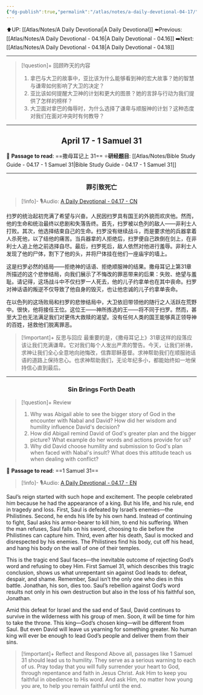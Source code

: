 ```yaml
---
{"dg-publish":true,"permalink":"/atlas/notes/a-daily-devotional-04-17/"}
---
```


 ⬆️UP: [[Atlas/Notes/A Daily Devotional\|A Daily Devotional]]
⬅️Previous: [[Atlas/Notes/A Daily Devotional - 04.16\|A Daily Devotional - 04.16]]
➡️Next: [[Atlas/Notes/A Daily Devotional - 04.18\|A Daily Devotional - 04.18]]

---

> [!question]+ 回顾昨天的内容
> 1. 拿巴与大卫的故事中，亚比该为什么能够看到神的宏大故事？她的智慧与谦卑如何影响了大卫的决定？
> 2. 亚比该如何提醒大卫神的计划和更大的图景？她的言辞与行动为我们提供了怎样的榜样？
> 3. ⁠大卫面对拿巴的侮辱时，为什么选择了谦卑与顺服神的计划？这种态度对我们在面对冲突时有何教导？

---
## <center>April 17 -  1 Samuel 31</center>

📖 **Passage to read**: ==撒母耳记上 31==
⭐**研经题目**: [[Atlas/Notes/Bible Study Guide - 04.17 - 1 Samuel 31\|Bible Study Guide - 04.17 - 1 Samuel 31]]

---
### <center>罪引致死亡</center>

> [!info]- 🎙️Audio: [A Daily Devotional - 04.17 - CN]()

扫罗的统治起初充满了希望与兴奋。人民因扫罗具有国王的外貌而欢庆他。然而，他的生命和统治最终以悲剧和失落告终。首先，扫罗被以色列的敌人——非利士人打败。其次，他选择结束自己的生命。扫罗没有继续战斗，而是要求他的兵器拿着人杀死他，以了结他的痛苦。当兵器拿的人拒绝后，扫罗便自己跌倒在剑上，在非利士人追上他之前选择自尽。最后，扫罗死后，敌人依然对他进行羞辱。非利士人发现了他的尸体，割下了他的头，并将尸体挂在他们一座庙宇的墙上。

这是扫罗必然的结局——拒绝神的话语、拒绝顺服神的结果。撒母耳记上第31章所描述的这个悲惨结局，向我们展示了不悔改的罪恶带来的后果：失败、绝望与羞耻。请记得，这场战斗中不仅扫罗一人死去，他的儿子约拿单也在其中丧命。扫罗对神话语的叛逆不仅导致了他自身的毁灭，也让他忠诚的儿子约拿单丧命。

在以色列的这场败局和扫罗的悲惨结局中，大卫依旧带领他的随行之人活跃在荒野中。很快，他将接任王位。这位王——神所拣选的王——将不同于扫罗。然而，甚至大卫也无法满足我们对更伟大救赎的渴望。没有任何人类的国王能够真正领导神的百姓，拯救他们脱离罪恶。

> [!important]+ 反思与回应
最重要的是，《撒母耳记上》31章这样的段落应该让我们充满谦卑。它对我们每个人发出严肃的警告。今天，让我们祈祷，求神让我们全心全意地向祂悔改，信靠耶稣基督。求神帮助我们在顺服祂话语的道路上保持忠心。也求神帮助我们，无论年纪多小，都能始终如一地保持信心直到最后。



---
### <center>Sin Brings Forth Death</center>

> [!question]+ Review
> 1.  ⁠Why was Abigail able to see the bigger story of God in the encounter with Nabal and David? How did her wisdom and humility influence David's decision?
> 2. ⁠How did Abigail remind David of God's greater plan and the bigger picture? What example do her words and actions provide for us?
> 3. ⁠Why did David choose humility and submission to God's plan when faced with Nabal's insult? What does this attitude teach us when dealing with conflict?

📖 **Passage to read**: ==1 Samuel 31==

> [!info]- 🎙️Audio: [A Daily Devotional - 04.17 - EN]()  

Saul’s reign started with such hope and excitement. The people celebrated him because he had the appearance of a king. But his life, and his rule, end in tragedy and loss. First, Saul is defeated by Israel’s enemies—the Philistines. Second, he ends his life by his own hand. Instead of continuing to fight, Saul asks his armor-bearer to kill him, to end his suffering. When the man refuses, Saul falls on his sword, choosing to die before the Philistines can capture him. Third, even after his death, Saul is mocked and disrespected by his enemies. The Philistines find his body, cut off his head, and hang his body on the wall of one of their temples.

This is the tragic end Saul faces—the inevitable outcome of rejecting God’s word and refusing to obey Him. First Samuel 31, which describes this tragic conclusion, shows us what unrepentant sin against God leads to: defeat, despair, and shame. Remember, Saul isn’t the only one who dies in this battle. Jonathan, his son, dies too. Saul’s rebellion against God’s word results not only in his own destruction but also in the loss of his faithful son, Jonathan.

Amid this defeat for Israel and the sad end of Saul, David continues to survive in the wilderness with his group of men. Soon, it will be time for him to take the throne. This king—God’s chosen king—will be different from Saul. But even David will leave us yearning for something greater. No human king will ever be enough to lead God’s people and deliver them from their sins.

> [!important]+ Reflect and Respond
Above all, passages like 1 Samuel 31 should lead us to humility. They serve as a serious warning to each of us. Pray today that you will fully surrender your heart to God, through repentance and faith in Jesus Christ. Ask Him to keep you faithful in obedience to His word. And ask Him, no matter how young you are, to help you remain faithful until the end.



 


































